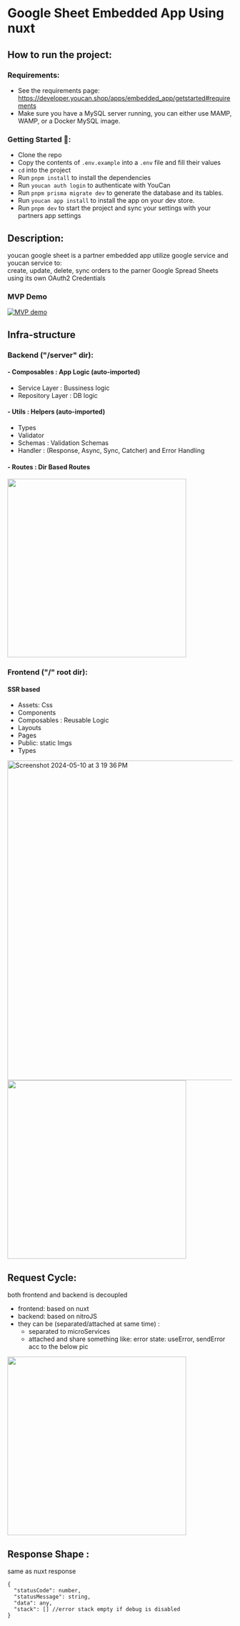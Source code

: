 # Google Sheet Embedded App Using nuxt

## How to run the project:

### Requirements:
- See the requirements page: https://developer.youcan.shop/apps/embedded_app/getstarted#requirements
- Make sure you have a MySQL server running, you can either use MAMP, WAMP, or a Docker MySQL image.

### Getting Started 🚀:
- Clone the repo
- Copy the contents of `.env.example` into a `.env` file and fill their values
- `cd` into the project
- Run `pnpm install` to install the dependencies
- Run `youcan auth login` to authenticate with YouCan
- Run `pnpm prisma migrate dev` to generate the database and its tables.
- Run `youcan app install` to install the app on your dev store.
- Run `pnpm dev` to start the project and sync your settings with your partners app settings

## Description:
  youcan google sheet is a partner embedded app utilize
  google service and youcan service to: 
  <br>
  create, update, delete, sync orders
  to the parner Google Spread Sheets using its own OAuth2 Credentials

### MVP Demo
[![MVP demo](https://img.youtube.com/vi/j6bQNpoOLts/0.jpg)](https://youtu.be/j6bQNpoOLts)

## Infra-structure

### Backend ("/server" dir):
#### - Composables : App Logic (auto-imported)
- Service Layer : Bussiness logic
- Repository Layer : DB logic
#### - Utils : Helpers (auto-imported)
- Types
- Validator
- Schemas : Validation Schemas
- Handler : (Response, Async, Sync, Catcher) and Error Handling
#### - Routes : Dir Based Routes
  
<img src="https://github.com/abdallah-zaghloul/nuxt-google-sheet/assets/61375797/8ae26b37-e958-427c-8330-ba9de60edfa5" width="400">

### Frontend ("/" root dir):
#### SSR based
- Assets: Css
- Components
- Composables : Reusable Logic
- Layouts
- Pages
- Public: static Imgs
- Types
<img width="716" alt="Screenshot 2024-05-10 at 3 19 36 PM" src="https://github.com/eihabkhan1/nuxt-google-sheet/assets/143792300/fb275cba-0002-42bb-bed7-6eafc2b610a0">
<img src="https://github.com/abdallah-zaghloul/nuxt-google-sheet/assets/61375797/acc5a924-4217-4d6c-a6ac-8ba97d175b60" width="400">


## Request Cycle:
both frontend and backend is decoupled
- frontend: based on nuxt
- backend: based on nitroJS
- they can be (separated/attached at same time) :
  - separated to microServices
  - attached and share something like:
    error state: useError, sendError
    acc to the below pic  
  
<img src="https://github.com/abdallah-zaghloul/nuxt-google-sheet/assets/61375797/19a79135-94fd-4e87-9bdd-834c27ab7223" width="400">

## Response Shape :
same as nuxt response 

```
{
  "statusCode": number,
  "statusMessage": string,
  "data": any,
  "stack": [] //error stack empty if debug is disabled
}
```
